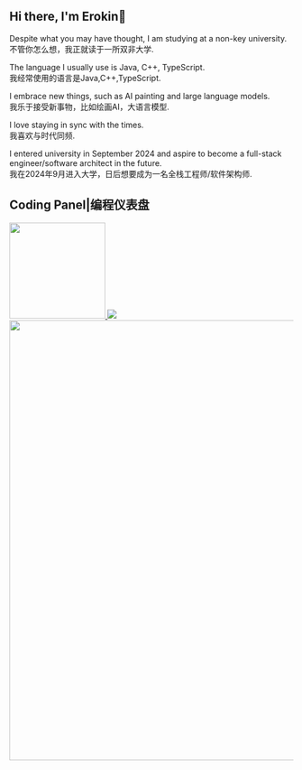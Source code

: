 ## Hi there, I'm Erokin👋

<!--
**Erokin/Erokin** is a ✨ _special_ ✨ repository because its `README.md` (this file) appears on your GitHub profile.

Here are some ideas to get you started:

- 🔭 I’m currently working on ...
- 🌱 I’m currently learning ...
- 👯 I’m looking to collaborate on ...
-  I’m looking for help with ...
- 💬 Ask me about ...
- 📫 How to reach me: ...
- 😄 Pronouns: ...
- ⚡ Fun fact: ...
-->

Despite what you may have thought, I am studying at a non-key university.  
不管你怎么想，我正就读于一所双非大学.  

The language I usually use is Java, C++, TypeScript.  
我经常使用的语言是Java,C++,TypeScript.

I embrace new things, such as AI painting and large language models.  
我乐于接受新事物，比如绘画AI，大语言模型.

 I love staying in sync with the times.  
 我喜欢与时代同频.

I entered university in September 2024 and aspire to become a full-stack engineer/software architect in the future.  
我在2024年9月进入大学，日后想要成为一名全栈工程师/软件架构师.



## Coding Panel|编程仪表盘

<a href="https://github.com/anuraghazra/github-readme-stats">
  <img src="https://github-readme-stats.vercel.app/api/top-langs/?username=EROQIN&layout=compact" height='170px'/>
</a>

<a href="https://github.com/anuraghazra/convoychat">
  <img src="https://github-readme-stats.vercel.app/api?username=EROQIN&count_private=true&show_icons=true&hide=issues" />
</a>
<div>
  <img src="https://wakatime.com/share/@36ece3cd-c2ad-45fa-a197-b94830147f38/7db52a9f-8385-489c-ad62-51dd7b6864d0.svg" width='780px'/>
</div>
